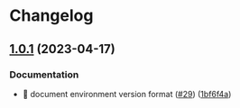 # Changelog

## [1.0.1](https://github.com/h2oai/cloud-discovery-py/compare/v1.0.0...v1.0.1) (2023-04-17)


### Documentation

* 📝 document environment version format ([#29](https://github.com/h2oai/cloud-discovery-py/issues/29)) ([1bf6f4a](https://github.com/h2oai/cloud-discovery-py/commit/1bf6f4a2a1faefce3e5141130cd05c7bdfaf48bd))
